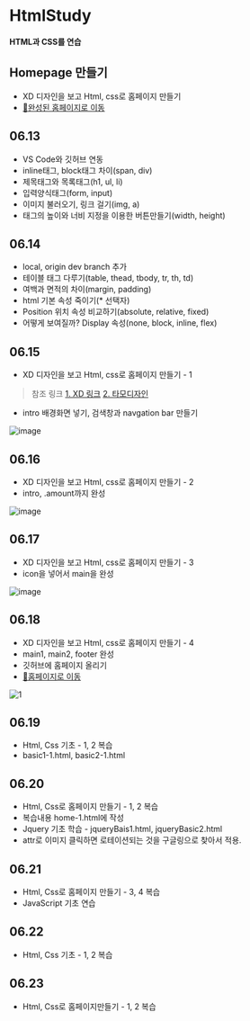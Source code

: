 # HtmlStudy
<strong>HTML과 CSS를 연습</strong>

## Homepage 만들기
- XD 디자인을 보고 Html, css로 홈페이지 만들기
- [🚀완성된 홈페이지로 이동](https://robert0623.github.io/HtmlStudy/home) 

## 06.13
- VS Code와 깃허브 연동
- inline태그, block태그 차이(span, div)
- 제목태그와 목록태그(h1, ul, li)
- 입력양식태그(form, input)
- 이미지 불러오기, 링크 걸기(img, a)
- 태그의 높이와 너비 지정을 이용한 버튼만들기(width, height)

## 06.14
- local, origin dev branch 추가
- 테이블 태그 다루기(table, thead, tbody, tr, th, td)
- 여백과 면적의 차이(margin, padding)
- html 기본 속성 죽이기(* 선택자)
- Position 위치 속성 비교하기(absolute, relative, fixed)
- 어떻게 보여질까? Display 속성(none, block, inline, flex)

## 06.15
- XD 디자인을 보고 Html, css로 홈페이지 만들기 - 1
>참조 링크
>[1. XD 링크](https://xd.adobe.com/spec/410da927-507a-4b73-47d2-9aa39aac9365-373c/grid "링크 제목")
>[2. 타모디자인](https://www.youtube.com/watch?v=MjmUpXhaqRM "링크 제목")
- intro 배경화면 넣기, 검색창과 navgation bar 만들기

![image](https://user-images.githubusercontent.com/93371989/173972369-1fb98848-6434-421d-831c-54ed765dcc7e.png)


## 06.16
- XD 디자인을 보고 Html, css로 홈페이지 만들기 - 2
- intro, .amount까지 완성

![image](https://user-images.githubusercontent.com/93371989/173972474-5cad606a-721a-4998-b1ed-292b702145cd.png)

## 06.17
- XD 디자인을 보고 Html, css로 홈페이지 만들기 - 3
- icon을 넣어서 main을 완성

![image](https://user-images.githubusercontent.com/93371989/174219052-e8305fed-9289-411d-99d9-d8393b588ad3.png)

## 06.18
- XD 디자인을 보고 Html, css로 홈페이지 만들기 - 4
- main1, main2, footer 완성
- 깃허브에 홈페이지 올리기
- [🚀홈페이지로 이동](https://robert0623.github.io/HtmlStudy/home)

![1](https://user-images.githubusercontent.com/93371989/174426325-d0975807-3ec4-46ea-af5b-796473e9e4c2.PNG)

## 06.19
- Html, Css 기초 - 1, 2 복습
- basic1-1.html, basic2-1.html

## 06.20
- Html, Css로 홈페이지 만들기 - 1, 2 복습
- 복습내용 home-1.html에 작성
- Jquery 기초 학습 - jqueryBais1.html, jqueryBasic2.html
- attr로 이미지 클릭하면 로테이션되는 것을 구글링으로 찾아서 적용.

## 06.21
- Html, Css로 홈페이지 만들기 - 3, 4 복습
- JavaScript 기초 연습

## 06.22
- Html, Css 기초 - 1, 2 복습 

## 06.23
- Html, Css로 홈페이지만들기 - 1, 2 복습